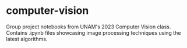# computer-vision
Group project notebooks from UNAM's 2023 Computer Vision class. Contains .ipynb files showcasing image processing techniques using the latest algorithms.
